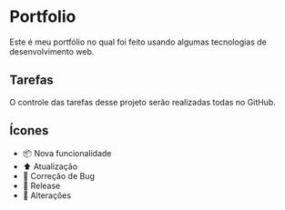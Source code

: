 # Portfolio 

Este é meu portfólio no qual foi feito usando algumas tecnologias de desenvolvimento web.


## Tarefas 

O controle das tarefas desse projeto serão realizadas todas no GitHub. 

## Ícones 

- :package: Nova funcionalidade
- :arrow_up: Atualização 
- :bug: Correção de Bug 
- :checkered_flag: Release
- :wrench: Alterações
